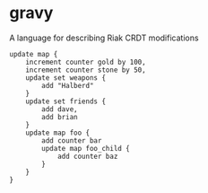 gravy
=====

A language for describing Riak CRDT modifications


```
update map {
	increment counter gold by 100,
	increment counter stone by 50,
	update set weapons {
		add "Halberd"
	}
	update set friends {
		add dave,
		add brian
	}
	update map foo {
		add counter bar
		update map foo_child {
			add counter baz
		}
	}
}
```